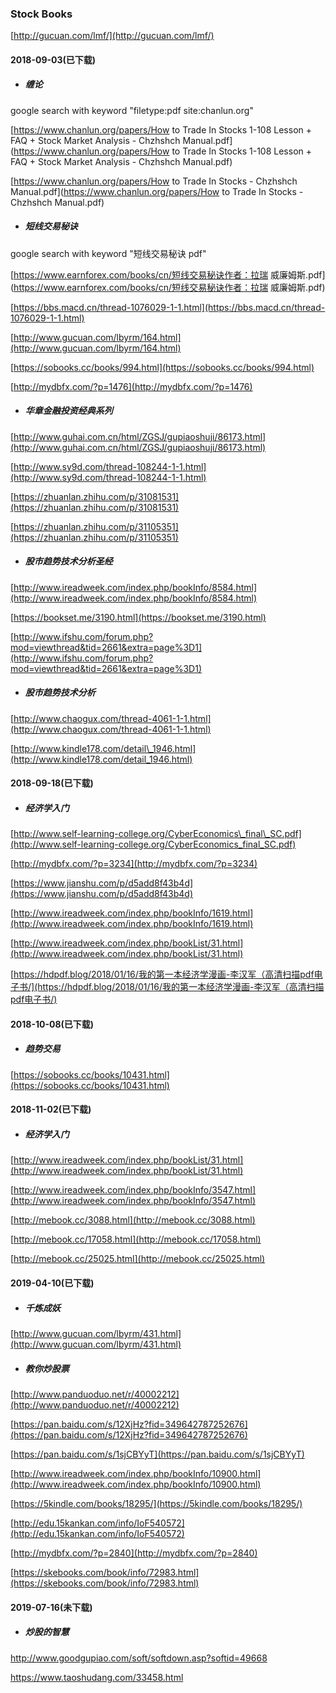 ### Stock Books

[http://gucuan.com/lmf/](http://gucuan.com/lmf/)

#### 2018-09-03\(已下载\)

* ##### 缠论

google search with keyword "filetype:pdf site:chanlun.org"

[https://www.chanlun.org/papers/How to Trade In Stocks 1-108 Lesson + FAQ + Stock Market Analysis - Chzhshch Manual.pdf](https://www.chanlun.org/papers/How to Trade In Stocks 1-108 Lesson + FAQ + Stock Market Analysis - Chzhshch Manual.pdf)

[https://www.chanlun.org/papers/How to Trade In Stocks - Chzhshch Manual.pdf](https://www.chanlun.org/papers/How to Trade In Stocks - Chzhshch Manual.pdf)

* ##### 短线交易秘诀

google search with keyword "短线交易秘诀 pdf"

[https://www.earnforex.com/books/cn/短线交易秘诀作者：拉瑞 威廉姆斯.pdf](https://www.earnforex.com/books/cn/短线交易秘诀作者：拉瑞 威廉姆斯.pdf)

[https://bbs.macd.cn/thread-1076029-1-1.html](https://bbs.macd.cn/thread-1076029-1-1.html)

[http://www.gucuan.com/lbyrm/164.html](http://www.gucuan.com/lbyrm/164.html)

[https://sobooks.cc/books/994.html](https://sobooks.cc/books/994.html)

[http://mydbfx.com/?p=1476](http://mydbfx.com/?p=1476)

* ##### 华章金融投资经典系列

[http://www.guhai.com.cn/html/ZGSJ/gupiaoshuji/86173.html](http://www.guhai.com.cn/html/ZGSJ/gupiaoshuji/86173.html)

[http://www.sy9d.com/thread-108244-1-1.html](http://www.sy9d.com/thread-108244-1-1.html)

[https://zhuanlan.zhihu.com/p/31081531](https://zhuanlan.zhihu.com/p/31081531)

[https://zhuanlan.zhihu.com/p/31105351](https://zhuanlan.zhihu.com/p/31105351)

* ##### 股市趋势技术分析圣经

[http://www.ireadweek.com/index.php/bookInfo/8584.html](http://www.ireadweek.com/index.php/bookInfo/8584.html)

[https://bookset.me/3190.html](https://bookset.me/3190.html)

[http://www.ifshu.com/forum.php?mod=viewthread&tid=2661&extra=page%3D1](http://www.ifshu.com/forum.php?mod=viewthread&tid=2661&extra=page%3D1)

* ##### 股市趋势技术分析

[http://www.chaogux.com/thread-4061-1-1.html](http://www.chaogux.com/thread-4061-1-1.html)

[http://www.kindle178.com/detail\_1946.html](http://www.kindle178.com/detail_1946.html)

#### 2018-09-18\(已下载\)

* ##### 经济学入门

[http://www.self-learning-college.org/CyberEconomics\_final\_SC.pdf](http://www.self-learning-college.org/CyberEconomics_final_SC.pdf)

[http://mydbfx.com/?p=3234](http://mydbfx.com/?p=3234)

[https://www.jianshu.com/p/d5add8f43b4d](https://www.jianshu.com/p/d5add8f43b4d)

[http://www.ireadweek.com/index.php/bookInfo/1619.html](http://www.ireadweek.com/index.php/bookInfo/1619.html)

[http://www.ireadweek.com/index.php/bookList/31.html](http://www.ireadweek.com/index.php/bookList/31.html)

[https://hdpdf.blog/2018/01/16/我的第一本经济学漫画-李汉军（高清扫描pdf电子书/](https://hdpdf.blog/2018/01/16/我的第一本经济学漫画-李汉军（高清扫描pdf电子书/)

#### 2018-10-08\(已下载\)

* ##### 趋势交易

[https://sobooks.cc/books/10431.html](https://sobooks.cc/books/10431.html)

#### 2018-11-02\(已下载\)

* ##### 经济学入门

[http://www.ireadweek.com/index.php/bookList/31.html](http://www.ireadweek.com/index.php/bookList/31.html)

[http://www.ireadweek.com/index.php/bookInfo/3547.html](http://www.ireadweek.com/index.php/bookInfo/3547.html)

[http://mebook.cc/3088.html](http://mebook.cc/3088.html)

[http://mebook.cc/17058.html](http://mebook.cc/17058.html)

[http://mebook.cc/25025.html](http://mebook.cc/25025.html)

#### 2019-04-10\(已下载\)

* ##### 千炼成妖

[http://www.gucuan.com/lbyrm/431.html](http://www.gucuan.com/lbyrm/431.html)

* ##### 教你炒股票

[http://www.panduoduo.net/r/40002212](http://www.panduoduo.net/r/40002212)

[https://pan.baidu.com/s/12XjHz?fid=349642787252676](https://pan.baidu.com/s/12XjHz?fid=349642787252676)

[https://pan.baidu.com/s/1sjCBYyT](https://pan.baidu.com/s/1sjCBYyT)

[http://www.ireadweek.com/index.php/bookInfo/10900.html](http://www.ireadweek.com/index.php/bookInfo/10900.html)

[https://5kindle.com/books/18295/](https://5kindle.com/books/18295/)

[http://edu.15kankan.com/info/IoF540572](http://edu.15kankan.com/info/IoF540572)

[http://mydbfx.com/?p=2840](http://mydbfx.com/?p=2840)

[https://skebooks.com/book/info/72983.html](https://skebooks.com/book/info/72983.html)

#### 2019-07-16\(未下载\)

* ##### 炒股的智慧

http://www.goodgupiao.com/soft/softdown.asp?softid=49668

https://www.taoshudang.com/33458.html



